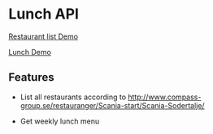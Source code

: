 # Lunch API



[Restaurant list Demo](http://scaniademoapi.azurewebsites.net/api/restaurants)

[Lunch Demo](http://scaniademoapi.azurewebsites.net/api/lunch/1)



## Features



* List all restaurants according to http://www.compass-group.se/restauranger/Scania-start/Scania-Sodertalje/

* Get weekly lunch menu